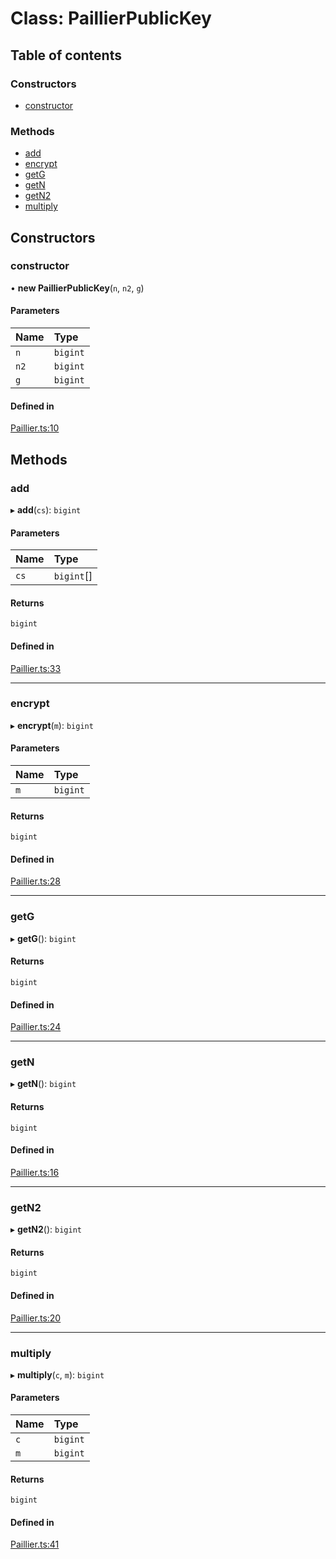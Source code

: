 # Class: PaillierPublicKey

## Table of contents

### Constructors

- [constructor](PaillierPublicKey.md#constructor)

### Methods

- [add](PaillierPublicKey.md#add)
- [encrypt](PaillierPublicKey.md#encrypt)
- [getG](PaillierPublicKey.md#getg)
- [getN](PaillierPublicKey.md#getn)
- [getN2](PaillierPublicKey.md#getn2)
- [multiply](PaillierPublicKey.md#multiply)

## Constructors

### constructor

• **new PaillierPublicKey**(`n`, `n2`, `g`)

#### Parameters

| Name | Type |
| :------ | :------ |
| `n` | `bigint` |
| `n2` | `bigint` |
| `g` | `bigint` |

#### Defined in

[Paillier.ts:10](https://github.com/oscar08850/mod/blob/7433e5e/src/ts/Paillier.ts#L10)

## Methods

### add

▸ **add**(`cs`): `bigint`

#### Parameters

| Name | Type |
| :------ | :------ |
| `cs` | `bigint`[] |

#### Returns

`bigint`

#### Defined in

[Paillier.ts:33](https://github.com/oscar08850/mod/blob/7433e5e/src/ts/Paillier.ts#L33)

___

### encrypt

▸ **encrypt**(`m`): `bigint`

#### Parameters

| Name | Type |
| :------ | :------ |
| `m` | `bigint` |

#### Returns

`bigint`

#### Defined in

[Paillier.ts:28](https://github.com/oscar08850/mod/blob/7433e5e/src/ts/Paillier.ts#L28)

___

### getG

▸ **getG**(): `bigint`

#### Returns

`bigint`

#### Defined in

[Paillier.ts:24](https://github.com/oscar08850/mod/blob/7433e5e/src/ts/Paillier.ts#L24)

___

### getN

▸ **getN**(): `bigint`

#### Returns

`bigint`

#### Defined in

[Paillier.ts:16](https://github.com/oscar08850/mod/blob/7433e5e/src/ts/Paillier.ts#L16)

___

### getN2

▸ **getN2**(): `bigint`

#### Returns

`bigint`

#### Defined in

[Paillier.ts:20](https://github.com/oscar08850/mod/blob/7433e5e/src/ts/Paillier.ts#L20)

___

### multiply

▸ **multiply**(`c`, `m`): `bigint`

#### Parameters

| Name | Type |
| :------ | :------ |
| `c` | `bigint` |
| `m` | `bigint` |

#### Returns

`bigint`

#### Defined in

[Paillier.ts:41](https://github.com/oscar08850/mod/blob/7433e5e/src/ts/Paillier.ts#L41)
